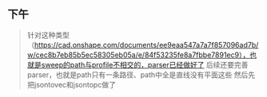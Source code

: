 ## 下午
> 针对这种类型（https://cad.onshape.com/documents/ee9eaa547a7a7f857096ad7b/w/cec8b7eb85b5ec58305eb05a/e/84f53235fe8a7fbbe7891ec9），也就是sweep的path与profile不相交的，parser已经做好了
> 后续还要完善parser，也就是path只有一条路径、path中全是直线没有平面这些
> 然后先把jsontovec和jsontopc做了